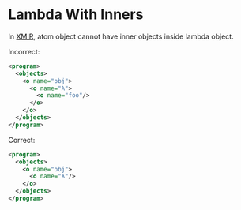 # Lambda With Inners

In [XMIR], atom object cannot have inner objects inside lambda object.

Incorrect:

```xml
<program>
  <objects>
    <o name="obj">
      <o name="λ">
        <o name="foo"/>
      </o>
    </o>
  </objects>
</program>
```

Correct:

```xml
<program>
  <objects>
    <o name="obj">
      <o name="λ"/>
    </o>
  </objects>
</program>
```

[XMIR]: https://news.eolang.org/2022-11-25-xmir-guide.html
